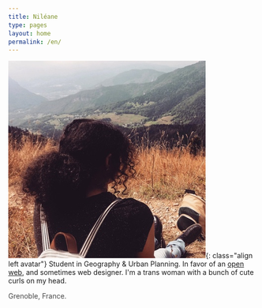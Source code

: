 ```yaml
---
title: Niléane
type: pages
layout: home
permalink: /en/
---
```

![My proud look. Or something like that.](/images/layout/logos/ChartreuseGazing-squared-400x400.jpg){: class="align left avatar"} Student in Geography & Urban Planning. In favor of an [open web](https://www.mozilla.org/en-US/about/manifesto/), and sometimes web designer. I'm a trans woman with a bunch of cute curls on my head.

<span style="opacity:.8;"><span class="octicon octicon-location"></span> Grenoble, France.</span>
